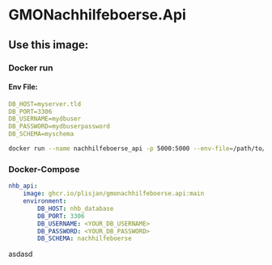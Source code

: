 # GMONachhilfeboerse.Api


## Use this image:

### Docker run

#### Env File:

```yml
DB_HOST=myserver.tld
DB_PORT=3306
DB_USERNAME=mydbuser
DB_PASSWORD=mydbuserpassword
DB_SCHEMA=myschema
```

```bash
docker run --name nachhilfeboerse_api -p 5000:5000 --env-file=/path/to/your/.env ghcr.io/plisjan/gmonachhilfeboerse.api:main
```

### Docker-Compose
```yaml
nhb_api:
    image: ghcr.io/plisjan/gmonachhilfeboerse.api:main
    environment:
        DB_HOST: nhb_database
        DB_PORT: 3306
        DB_USERNAME: <YOUR_DB_USERNAME>
        DB_PASSWORD: <YOUR_DB_PASSWORD>
        DB_SCHEMA: nachhilfeboerse  
```
asdasd
